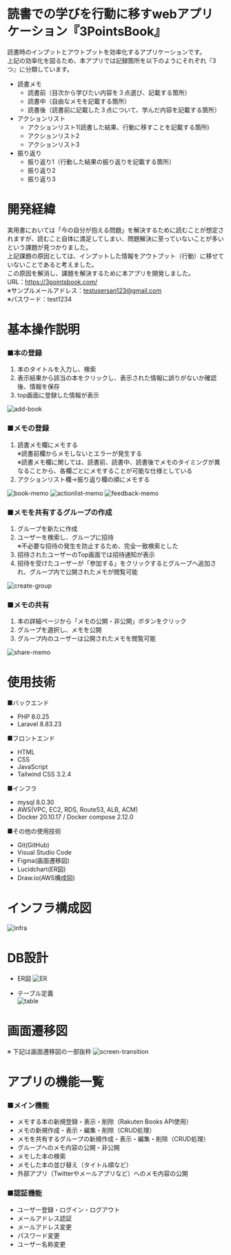 # 読書での学びを行動に移すwebアプリケーション『3PointsBook』

読書時のインプットとアウトプットを効率化するアプリケーションです。  
上記の効率化を図るため、本アプリでは記録箇所を以下のようにそれぞれ『3つ』に分類しています。  
- 読書メモ
    - 読書前（目次から学びたい内容を３点選び、記載する箇所）
    - 読書中（自由なメモを記載する箇所）
    - 読書後（読書前に記載した３点について、学んだ内容を記載する箇所）
- アクションリスト
    - アクションリスト1(読書した結果、行動に移すことを記載する箇所)
    - アクションリスト2
    - アクションリスト3
- 振り返り
    - 振り返り1（行動した結果の振り返りを記載する箇所）
    - 振り返り2
    - 振り返り3  

# 開発経緯

実用書においては「今の自分が抱える問題」を解決するために読むことが想定されますが、読むこと自体に満足してしまい、問題解決に至っていないことが多いという課題が見つかりました。  
上記課題の原因としては、インプットした情報をアウトプット（行動）に移せていないことであると考えました。  
この原因を解消し、課題を解決するために本アプリを開発しました。  
URL：https://3pointsbook.com/  
※サンプルメールアドレス：testusersan123@gmail.com  
※パスワード：test1234  

# 基本操作説明  
### ■本の登録  
1. 本のタイトルを入力し、検索
2. 表示結果から該当の本をクリックし、表示された情報に誤りがないか確認後、情報を保存
3. top画面に登録した情報が表示
  
![add-book](https://raw.github.com/wiki/masa0307/3pointsbook/images/add-book.gif)

### ■メモの登録  
1. 読書メモ欄にメモする  
※読書前欄からメモしないとエラーが発生する  
※読書メモ欄に関しては、読書前、読書中、読書後でメモのタイミングが異なることから、各欄ごとにメモすることが可能な仕様としている  
2. アクションリスト欄→振り返り欄の順にメモする
  
![book-memo](https://raw.github.com/wiki/masa0307/3pointsbook/images/book-memo.gif)
![actionlist-memo](https://raw.github.com/wiki/masa0307/3pointsbook/images/actionlist-memo.gif)
![feedback-memo](https://raw.github.com/wiki/masa0307/3pointsbook/images/feedback-memo.gif)

### ■メモを共有するグループの作成
1. グループを新たに作成
2. ユーザーを検索し、グループに招待  
※不必要な招待の発生を防止するため、完全一致検索とした  
3. 招待されたユーザーのTop画面では招待通知が表示
4. 招待を受けたユーザーが「参加する」をクリックするとグループへ追加され、グループ内で公開されたメモが閲覧可能

![create-group](https://raw.github.com/wiki/masa0307/3pointsbook/images/create-group.gif)

### ■メモの共有
1. 本の詳細ページから「メモの公開・非公開」ボタンをクリック
2. グループを選択し、メモを公開   
3. グループ内のユーザーは公開されたメモを閲覧可能  

![share-memo](https://raw.github.com/wiki/masa0307/3pointsbook/images/share-memo.gif)
 
# 使用技術
■バックエンド
- PHP 8.0.25  
- Laravel 8.83.23  

■フロントエンド
- HTML  
- CSS  
- JavaScript   
- Tailwind CSS 3.2.4

■インフラ
- mysql 8.0.30
- AWS(VPC, EC2, RDS, Route53, ALB, ACM)
- Docker 20.10.17 / Docker compose 2.12.0

■その他の使用技術
- Git(GitHub) 
- Visual Studio Code 
- Figma(画面遷移図)
- Lucidchart(ER図) 
- Draw.io(AWS構成図)

# インフラ構成図

![infra](https://raw.github.com/wiki/masa0307/3pointsbook/images/infra.png)

# DB設計
- ER図
![ER](https://raw.github.com/wiki/masa0307/3pointsbook/images/ER.png)

- テーブル定義  
![table](https://raw.github.com/wiki/masa0307/3pointsbook/images/table.png)

# 画面遷移図
※ 下記は画面遷移図の一部抜粋
![screen-transition](https://raw.github.com/wiki/masa0307/3pointsbook/images/screen-transition.png)

# アプリの機能一覧
### ■メイン機能
- メモする本の新規登録・表示・削除（Rakuten Books API使用）
- メモの新規作成・表示・編集・削除（CRUD処理）
- メモを共有するグループの新規作成・表示・編集・削除（CRUD処理）
- グループへのメモ内容の公開・非公開
- メモした本の検索
- メモした本の並び替え（タイトル順など）
- 外部アプリ（Twitterやメールアプリなど）へのメモ内容の公開

### ■認証機能
- ユーザー登録・ログイン・ログアウト
- メールアドレス認証
- メールアドレス変更
- パスワード変更
- ユーザー名称変更
